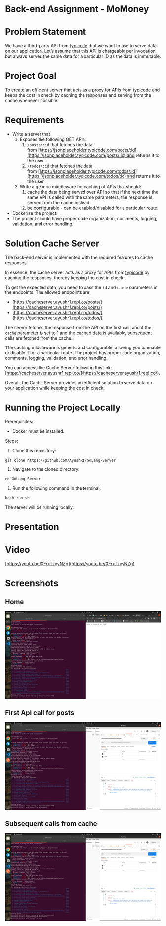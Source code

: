 # Back-end Assignment - MoMoney

# Problem Statement

We have a third-party API from [typicode](https://jsonplaceholder.typicode.com/) that we want to use to serve data on our application. Let’s assume that this API is chargeable per invocation but always serves the same data for a particular ID as the data is immutable.

# Project Goal

To create an efficient server that acts as a proxy for APIs from [typicode](https://jsonplaceholder.typicode.com/) and keeps the cost in check by caching the responses and serving from the cache whenever possible.

# Requirements

- Write a server that
    1. Exposes the following GET APIs:
        1. `/posts/:id` that fetches the data from [https://jsonplaceholder.typicode.com/posts/:id](https://jsonplaceholder.typicode.com/posts/:id) and returns it to the user.
        2. `/todos/:id` that fetches the data from [https://jsonplaceholder.typicode.com/todos/:id](https://jsonplaceholder.typicode.com/todos/:id) and returns it to the user.
    2. Write a generic middleware for caching of APIs that should:
        1. cache the data being served over API so that if the next time the same API is called with the same parameters, the response is served from the cache instead.
        2. be configurable - can be enabled/disabled for a particular route.
- Dockerize the project.
- The project should have proper code organization, comments, logging, validation, and error handling.

# Solution  Cache Server

The back-end server is implemented with the required features to cache responses.

In essence, the cache server acts as a proxy for APIs from [typicode](https://jsonplaceholder.typicode.com/) by caching the responses, thereby keeping the cost in check.

To get the expected data, you need to pass the `id` and `cache` parameters in the endpoints. The allowed endpoints are:

- [https://cacheserver.ayushr1.repl.co/posts/](https://cacheserver.ayushr1.repl.co/posts/)
- [https://cacheserver.ayushr1.repl.co/todos/](https://cacheserver.ayushr1.repl.co/todos/)

The server fetches the response from the API on the first call, and if the `cache` parameter is set to 1 and the cached data is available, subsequent calls are fetched from the cache.

The caching middleware is generic and configurable, allowing you to enable or disable it for a particular route. The project has proper code organization, comments, logging, validation, and error handling.

You can access the Cache Server following this link: [https://cacheserver.ayushr1.repl.co/](https://cacheserver.ayushr1.repl.co/).

Overall, the Cache Server provides an efficient solution to serve data on your application while keeping the cost in check.

# Running the Project Locally

Prerequisites:

- Docker must be installed.

Steps:

1. Clone this repository:

```
git clone https://github.com/AyushR1/GoLang-Server

```

1. Navigate to the cloned directory:

```
cd GoLang-Server

```

1. Run the following command in the terminal:

```
bash run.sh

```

The server will be running locally.

# Presentation

# Video

[https://youtu.be/0FrxTzyyNZg](https://youtu.be/0FrxTzyyNZg)

# Screenshots

## Home

![Untitled](Back-end%20Assignment%20-%20MoMoney%20521cb6050328472ea58aa18132d10223/Untitled.png)

## First Api call for posts

![Untitled](Back-end%20Assignment%20-%20MoMoney%20521cb6050328472ea58aa18132d10223/Untitled%201.png)

## Subsequent calls from cache

![Untitled](Back-end%20Assignment%20-%20MoMoney%20521cb6050328472ea58aa18132d10223/Untitled%202.png)